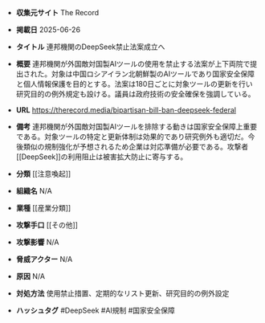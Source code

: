 - **収集元サイト**
The Record

- **掲載日**
2025-06-26

- **タイトル**
連邦機関のDeepSeek禁止法案成立へ

- **概要**
連邦機関が外国敵対国製AIツールの使用を禁止する法案が上下両院で提出された。対象は中国ロシアイラン北朝鮮製のAIツールであり国家安全保障と個人情報保護を目的とする。法案は180日ごとに対象ツールの更新を行い研究目的の例外規定も設ける。議員は政府技術の安全確保を強調している。

- **URL**
https://therecord.media/bipartisan-bill-ban-deepseek-federal

- **備考**
連邦機関が外国敵対国製AIツールを排除する動きは国家安全保障上重要である。対象ツールの特定と更新体制は効果的であり研究例外も適切だ。今後類似の規制強化が予想されるため企業は対応準備が必要である。攻撃者[[DeepSeek]]の利用阻止は被害拡大防止に寄与する。

- **分類**
[[注意喚起]]

- **組織名**
N/A

- **業種**
[[産業分類]]

- **攻撃手口**
[[その他]]

- **攻撃影響**
N/A

- **脅威アクター**
N/A

- **原因**
N/A

- **対処方法**
使用禁止措置、定期的なリスト更新、研究目的の例外設定

- **ハッシュタグ**
#DeepSeek #AI規制 #国家安全保障
